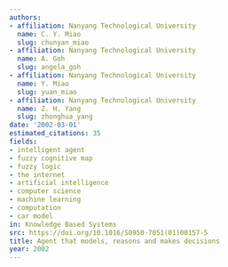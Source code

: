 ```yaml
---
authors:
- affiliation: Nanyang Technological University
  name: C. Y. Miao
  slug: chunyan_miao
- affiliation: Nanyang Technological University
  name: A. Goh
  slug: angela_goh
- affiliation: Nanyang Technological University
  name: Y. Miao
  slug: yuan_miao
- affiliation: Nanyang Technological University
  name: Z. H. Yang
  slug: zhonghua_yang
date: '2002-03-01'
estimated_citations: 35
fields:
- intelligent agent
- fuzzy cognitive map
- fuzzy logic
- the internet
- artificial intelligence
- computer science
- machine learning
- computation
- car model
in: Knowledge Based Systems
src: https://doi.org/10.1016/S0950-7051(01)00157-5
title: Agent that models, reasons and makes decisions
year: 2002
---
```


